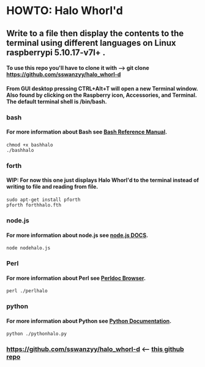 # HOWTO: Halo Whorl'd
## Write to a file then display the contents to the terminal using different languages on Linux raspberrypi 5.10.17-v7l+ .

#### To use this repo you'll have to clone it with --> git clone https://github.com/sswanzyy/halo_whorl-d
 
#### From GUI desktop pressing CTRL+Alt+T will open a new Terminal window. Also found by clicking on the Raspberry icon, Accessories, and Terminal. The default terminal shell is /bin/bash.

### bash 
#### For more information about Bash see [Bash Reference Manual](https://www.gnu.org/software/bash/manual/bash.html).
	chmod +x bashhalo
	./bashhalo

### forth
#### WIP: For now this one just displays Halo Whorl'd to the terminal instead of writing to file and reading from file. 
	sudo apt-get install pforth
	pforth forthhalo.fth

### node.js
#### For more information about node.js see [node.js DOCS](https://nodejs.org/en/docs/).
	node nodehalo.js 

### Perl
#### For more information about Perl see [Perldoc Browser](https://perldoc.perl.org/).
	perl ./perlhalo 

### python
#### For more information about Python see [Python Documentation](https://www.python.org/doc/).
	python ./pythonhalo.py

### https://github.com/sswanzyy/halo_whorl-d <-- [this github repo](https://github.com/sswanzyy/halo_whorl-d)
